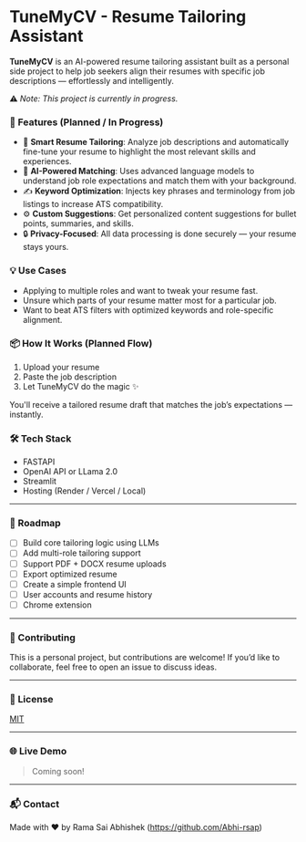 # TuneMyCV - Resume Tailoring Assistant
**TuneMyCV** is an AI-powered resume tailoring assistant built as a personal side project to help job seekers align their resumes with specific job descriptions — effortlessly and intelligently.

⚠️ _Note: This project is currently in progress._

### 🚀 Features (Planned / In Progress)

- 📄 **Smart Resume Tailoring**: Analyze job descriptions and automatically fine-tune your resume to highlight the most relevant skills and experiences.
- 🧠 **AI-Powered Matching**: Uses advanced language models to understand job role expectations and match them with your background.
- ✍️ **Keyword Optimization**: Injects key phrases and terminology from job listings to increase ATS compatibility.
- ⚙️ **Custom Suggestions**: Get personalized content suggestions for bullet points, summaries, and skills.
- 🔒 **Privacy-Focused**: All data processing is done securely — your resume stays yours.

### 💡 Use Cases

- Applying to multiple roles and want to tweak your resume fast.
- Unsure which parts of your resume matter most for a particular job.
- Want to beat ATS filters with optimized keywords and role-specific alignment.

### 📦 How It Works (Planned Flow)

1. Upload your resume
2. Paste the job description
3. Let TuneMyCV do the magic ✨

You'll receive a tailored resume draft that matches the job’s expectations — instantly.

### 🛠️ Tech Stack

- FASTAPI
- OpenAI API or LLama 2.0
- Streamlit 
- Hosting (Render / Vercel / Local)

---

### 📌 Roadmap

- [ ] Build core tailoring logic using LLMs  
- [ ] Add multi-role tailoring support  
- [ ] Support PDF + DOCX resume uploads  
- [ ] Export optimized resume  
- [ ] Create a simple frontend UI  
- [ ] User accounts and resume history  
- [ ] Chrome extension  

---

### 🤝 Contributing

This is a personal project, but contributions are welcome! If you’d like to collaborate, feel free to open an issue to discuss ideas.

---

### 📄 License

[MIT](LICENSE)

---

### 🌐 Live Demo

> Coming soon!

---

### 📬 Contact

Made with ❤️ by Rama Sai Abhishek (https://github.com/Abhi-rsap)

